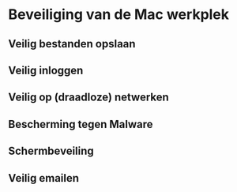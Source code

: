Beveiliging van de Mac werkplek
===============================

Veilig bestanden opslaan
------------------------

Veilig inloggen
---------------

Veilig op (draadloze) netwerken
-------------------------------

Bescherming tegen Malware
-------------------------

Schermbeveiling
---------------

Veilig emailen
--------------
